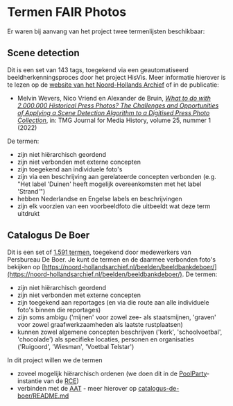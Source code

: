 # Termen FAIR Photos

Er waren bij aanvang van het project twee termenlijsten beschikbaar:

## Scene detection

Dit is een set van 143 tags, toegekend via een geautomatiseerd beeldherkenningsproces door het project HisVis. Meer informatie hierover is te lezen op de [website van het Noord-Hollands Archief](https://noord-hollandsarchief.nl/nieuws/nieuwsoverzicht/1154-historische-fotos-beter-doorzoekbaar-met-ai) of in de publicatie:
* Melvin Wevers, Nico Vriend en Alexander de Bruin, [_What to do with 2.000.000 Historical Press Photos? The Challenges and Opportunities of Applying a Scene Detection Algorithm to a Digitised Press Photo Collection_](https://dx.doi.org/10.18146/tmg.815), in: TMG Journal for Media History, volume 25, nummer 1 (2022)

De termen:
- zijn niet hiërarchisch geordend
- zijn niet verbonden met externe concepten
- zijn toegekend aan individuele foto's
- zijn via een beschrijving aan gerelateerde concepten verbonden (e.g. "Het label 'Duinen' heeft mogelijk overeenkomsten met het label 'Strand'")
- hebben Nederlandse en Engelse labels en beschrijvingen
- zijn elk voorzien van een voorbeeldfoto die uitbeeldt wat deze term uitdrukt

## Catalogus De Boer

Dit is een set of [1.591 termen](catalogus-de-boer/deboer-concepts.csv), toegekend door medewerkers van Persbureau De Boer. Je kunt de termen en de daarmee verbonden foto's bekijken op [https://noord-hollandsarchief.nl/beelden/beeldbankdeboer/](https://noord-hollandsarchief.nl/beelden/beeldbankdeboer/). De termen:

- zijn niet hiërarchisch geordend
- zijn niet verbonden met externe concepten
- zijn toegekend aan reportages (en via die route aan alle individuele foto's binnen die reportages)
- zijn soms ambigu ('mijnen' voor zowel zee- als staatsmijnen, 'graven' voor zowel graafwerkzaamheden als laatste rustplaatsen)
- kunnen zowel algemene concepten beschrijven ('kerk', 'schoolvoetbal', 'chocolade') als specifieke locaties, personen en organisaties ('Ruigoord', 'Wiesman', 'Voetbal Telstar')

In dit project willen we de termen

- zoveel mogelijk hiërarchisch ordenen (we doen dit in de [PoolParty](https://digitaalerfgoed.poolparty.biz/nhaf.html)-instantie van de [RCE](https://netwerkdigitaalerfgoed.nl/nieuws/lets-poolparty-samenwerken-aan-een-thesaurus/))
- verbinden met de [AAT](https://www.getty.edu/vow/AATHierarchy?find=&logic=AND&note=&subjectid=300000000) - meer hierover op [catalogus-de-boer/README.md](catalogus-de-boer/README.md)

